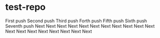 # test-repo

First push
Second push
Third push
Forth push
Fifth push
Sixth push
Seventh push
Next
Next
Next
Next
Next
Next
Next
Next
Next
Next
Next
Next
Next
Next
Next
Next
Next
Next
Next
